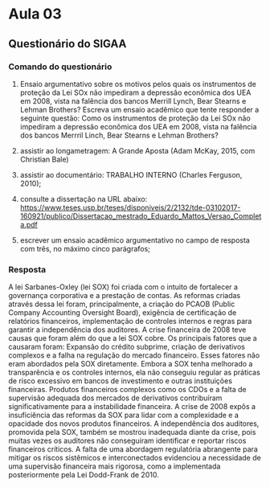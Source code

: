 # Aula 03

## Questionário do SIGAA

### Comando do questionário


1. Ensaio argumentativo sobre os motivos pelos quais os instrumentos de proteção da Lei SOx não impediram a depressão econômica dos UEA em 2008, vista na falência dos bancos Merrill Lynch, Bear Stearns e Lehman Brothers?
Escreva um ensaio acadêmico que tente responder a seguinte questão: Como os instrumentos de proteção da Lei SOx não impediram a depressão econômica dos UEA em 2008, vista na falência dos bancos Merrril Linch, Bear Stearns e Lehman Brothers?

1. assistir ao longametragem: A Grande Aposta (Adam McKay, 2015, com Christian Bale)

2. assistir ao documentário: TRABALHO INTERNO (Charles Ferguson, 2010);

3. consulte a dissertação na URL abaixo:
<https://www.teses.usp.br/teses/disponiveis/2/2132/tde-03102017-160921/publico/Dissertacao_mestrado_Eduardo_Mattos_Versao_Completa.pdf>

4. escrever um ensaio acadêmico argumentativo no campo de resposta com três, no máximo cinco parágrafos;

### Resposta

A lei Sarbanes-Oxley (lei SOX) foi criada com o intuito de fortalecer a governança corporativa e a prestação de contas. As reformas criadas através dessa lei foram, principalmente, a criação do PCAOB (Public Company Accounting Oversight Board), exigência de certificação de relatórios financeiros, implementação de controles internos e regras para garantir a independência dos auditores.
A crise financeira de 2008 teve causas que foram além do que a lei SOX cobre. Os principais fatores que a causaram foram: Expansão do crédito subprime, criação de derivativos complexos e a falha na regulação do mercado financeiro. Esses fatores não eram abordados pela SOX diretamente.
Embora a SOX tenha melhorado a transparência e os controles internos, ela não conseguiu regular as práticas de risco excessivo em bancos de investimento e outras instituições financeiras. Produtos financeiros complexos como os CDOs e a falta de supervisão adequada dos mercados de derivativos contribuíram significativamente para a instabilidade financeira. A crise de 2008 expôs a insuficiência das reformas da SOX para lidar com a complexidade e a opacidade dos novos produtos financeiros.
A independência dos auditores, promovida pela SOX, também se mostrou inadequada diante da crise, pois muitas vezes os auditores não conseguiram identificar e reportar riscos financeiros críticos. A falta de uma abordagem regulatória abrangente para mitigar os riscos sistêmicos e interconectados evidenciou a necessidade de uma supervisão financeira mais rigorosa, como a implementada posteriormente pela Lei Dodd-Frank de 2010.
